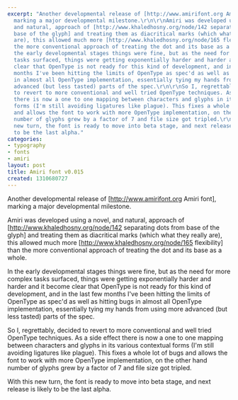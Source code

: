 ```yaml
---
excerpt: "Another developmental release of [http://www.amirifont.org Amiri font],
  marking a major developmental milestone.\r\n\r\nAmiri was developed using a novel,
  and natural, approach of [http://www.khaledhosny.org/node/142 separating dots from
  base of the glyph] and treating them as diacritical marks (which what they really
  are), this allowed much more [http://www.khaledhosny.org/node/165 flexibility] than
  the more conventional approach of treating the dot and its base as a whole.\r\n\r\nIn
  the early developmental stages things were fine, but as the need for more complex
  tasks surfaced, things were getting exponentially harder and harder and it become
  clear that OpenType is not ready for this kind of development, and in the last few
  months I've been hitting the limits of OpenType as spec'd as well as hitting bugs
  in almost all OpenType implementation, essentially tying my hands from using more
  advanced (but less tasted) parts of the spec.\r\n\r\nSo I, regrettably, decided
  to revert to more conventional and well tried OpenType techniques. As a side effect
  there is now a one to one mapping between characters and glyphs in its various contextual
  forms (I'm still avoiding ligatures like plague). This fixes a whole lot of bugs
  and allows the font to work with more OpenType implementation, on the other hand
  number of glyphs grew by a factor of 7 and file size got tripled.\r\n\r\nWith this
  new turn, the font is ready to move into beta stage, and next release is likely
  to be the last alpha."
categories:
- typography
- fonts
- amiri
layout: post
title: Amiri font v0.015
created: 1310680727
---
```

Another developmental release of [http://www.amirifont.org Amiri font], marking a major developmental milestone.

Amiri was developed using a novel, and natural, approach of [http://www.khaledhosny.org/node/142 separating dots from base of the glyph] and treating them as diacritical marks (which what they really are), this allowed much more [http://www.khaledhosny.org/node/165 flexibility] than the more conventional approach of treating the dot and its base as a whole.

In the early developmental stages things were fine, but as the need for more complex tasks surfaced, things were getting exponentially harder and harder and it become clear that OpenType is not ready for this kind of development, and in the last few months I've been hitting the limits of OpenType as spec'd as well as hitting bugs in almost all OpenType implementation, essentially tying my hands from using more advanced (but less tasted) parts of the spec.

So I, regrettably, decided to revert to more conventional and well tried OpenType techniques. As a side effect there is now a one to one mapping between characters and glyphs in its various contextual forms (I'm still avoiding ligatures like plague). This fixes a whole lot of bugs and allows the font to work with more OpenType implementation, on the other hand number of glyphs grew by a factor of 7 and file size got tripled.

With this new turn, the font is ready to move into beta stage, and next release is likely to be the last alpha.
